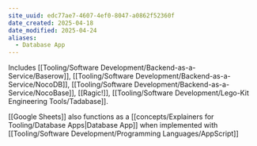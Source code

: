 ```yaml
---
site_uuid: edc77ae7-4607-4ef0-8047-a0862f52360f
date_created: 2025-04-18
date_modified: 2025-04-24
aliases:
  - Database App
---
```


Includes [[Tooling/Software Development/Backend-as-a-Service/Baserow]], [[Tooling/Software Development/Backend-as-a-Service/NocoDB]], [[Tooling/Software Development/Backend-as-a-Service/NocoBase]], [[Ragic!]], [[Tooling/Software Development/Lego-Kit Engineering Tools/Tadabase]].

[[Google Sheets]] also functions as a [[concepts/Explainers for Tooling/Database Apps|Database App]] when implemented with [[Tooling/Software Development/Programming Languages/AppScript]]






